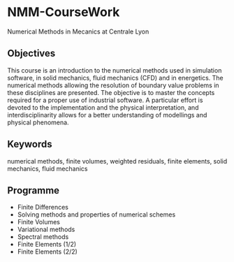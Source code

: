 # NMM-CourseWork
Numerical Methods in Mecanics at Centrale Lyon

## Objectives
This course is an introduction to the numerical methods used in simulation software, in solid mechanics, fluid mechanics (CFD)
and in energetics. The numerical methods allowing the resolution of boundary value problems in these disciplines are
presented. The objective is to master the concepts required for a proper use of industrial software. A particular effort is devoted
to the implementation and the physical interpretation, and interdisciplinarity allows for a better understanding of modellings and
physical phenomena.

## Keywords 
numerical methods, finite volumes, weighted residuals, finite elements, solid mechanics, fluid mechanics

## Programme 
- Finite Differences
- Solving methods and properties of numerical schemes
- Finite Volumes
- Variational methods
- Spectral methods
- Finite Elements (1/2)
- Finite Elements (2/2)
